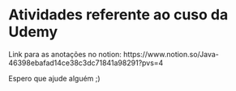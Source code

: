 <h1>Atividades referente ao cuso da Udemy</h1>
Link para as anotações no notion: https://www.notion.so/Java-46398ebafad14ce38c3dc71841a98291?pvs=4
</p>
Espero que ajude alguém ;)
